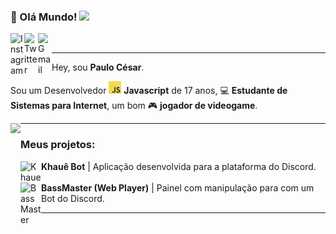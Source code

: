 ### 👋 Olá Mundo!  <img src="https://i.imgur.com/qfRWQvB.gif" width="24px">

<a target="_blank" href="https://www.instagram.com/opaulcj">
  <img align="left" alt="Instagram" width="22px" src="https://i.imgur.com/7GnNrAi.png" />
</a>
<a target="_blank" href="https://twitter.com/pauloodev">
  <img align="left" alt="Twitter" width="22px" src="https://i.imgur.com/iRNu7Ug.png" />
</a>
<a target="_blank" href="mailto:contato@pauloo.site">
  <img align="left" alt="Gmail" width="22px" src="https://i.imgur.com/zAiig9I.png" />
</a>

</br>

---

Hey, sou **Paulo César**.

Sou um Desenvolvedor <img src="https://raw.githubusercontent.com/github/explore/80688e429a7d4ef2fca1e82350fe8e3517d3494d/topics/javascript/javascript.png" width="20px"> **Javascript** de 17 anos, 💻 **Estudante de Sistemas para Internet**, um bom 🎮 **jogador de videogame**.

<img align="left" height="220" src="https://avatars.githubusercontent.com/pauloodev"/>


---

### **Meus projetos:**

<b>Khauê Bot</b> <a target="_blank" href="https://khaue.site">
<img align="left" alt="Khaue" width="33px" src="https://i.imgur.com/cPJ9kff.png" />
</a> | Aplicação desenvolvida para a plataforma do Discord.
</br></br>
<b>BassMaster (Web Player)</b> <a target="_blank" href="http://webplayer.bassmaster.ml/">
<img align="left" alt="BassMaster" width="33px" src="https://cdn.discordapp.com/avatars/731148307329712189/89c39ceaa662703dd88d9367e654a230.png?size=2048" />
</a>| Painel com manipulação para com um Bot do Discord.
 
---

<!--
**pauloodev/pauloodev** is a ✨ _special_ ✨ repository because its `README.md` (this file) appears on your GitHub profile.

Here are some ideas to get you started:

- 🔭 I’m currently working on ...
- 🌱 I’m currently learning ...
- 👯 I’m looking to collaborate on ...
- 🤔 I’m looking for help with ...
- 💬 Ask me about ...
- 📫 How to reach me: ...
- 😄 Pronouns: ...
- ⚡ Fun fact: ...
-->

